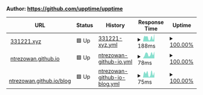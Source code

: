 **Author: https://github.com/upptime/upptime**

<!--start: status pages-->
<!-- This summary is generated by Upptime (https://github.com/upptime/upptime) -->
<!-- Do not edit this manually, your changes will be overwritten -->
<!-- prettier-ignore -->
| URL | Status | History | Response Time | Uptime |
| --- | ------ | ------- | ------------- | ------ |
| <img alt="" src="https://icons.duckduckgo.com/ip3/331221.xyz.ico" height="13"> [331221.xyz](https://331221.xyz) | 🟩 Up | [331221-xyz.yml](https://github.com/ntrezowan/uptime/commits/HEAD/history/331221-xyz.yml) | <details><summary><img alt="Response time graph" src="./graphs/331221-xyz/response-time-week.png" height="20"> 188ms</summary><br><a href="https://ntrezowan.github.io/uptime/history/331221-xyz"><img alt="Response time 188" src="https://img.shields.io/endpoint?url=https%3A%2F%2Fraw.githubusercontent.com%2Fntrezowan%2Fuptime%2FHEAD%2Fapi%2F331221-xyz%2Fresponse-time.json"></a><br><a href="https://ntrezowan.github.io/uptime/history/331221-xyz"><img alt="24-hour response time 350" src="https://img.shields.io/endpoint?url=https%3A%2F%2Fraw.githubusercontent.com%2Fntrezowan%2Fuptime%2FHEAD%2Fapi%2F331221-xyz%2Fresponse-time-day.json"></a><br><a href="https://ntrezowan.github.io/uptime/history/331221-xyz"><img alt="7-day response time 188" src="https://img.shields.io/endpoint?url=https%3A%2F%2Fraw.githubusercontent.com%2Fntrezowan%2Fuptime%2FHEAD%2Fapi%2F331221-xyz%2Fresponse-time-week.json"></a><br><a href="https://ntrezowan.github.io/uptime/history/331221-xyz"><img alt="30-day response time 188" src="https://img.shields.io/endpoint?url=https%3A%2F%2Fraw.githubusercontent.com%2Fntrezowan%2Fuptime%2FHEAD%2Fapi%2F331221-xyz%2Fresponse-time-month.json"></a><br><a href="https://ntrezowan.github.io/uptime/history/331221-xyz"><img alt="1-year response time 188" src="https://img.shields.io/endpoint?url=https%3A%2F%2Fraw.githubusercontent.com%2Fntrezowan%2Fuptime%2FHEAD%2Fapi%2F331221-xyz%2Fresponse-time-year.json"></a></details> | <details><summary><a href="https://ntrezowan.github.io/uptime/history/331221-xyz">100.00%</a></summary><a href="https://ntrezowan.github.io/uptime/history/331221-xyz"><img alt="All-time uptime 100.00%" src="https://img.shields.io/endpoint?url=https%3A%2F%2Fraw.githubusercontent.com%2Fntrezowan%2Fuptime%2FHEAD%2Fapi%2F331221-xyz%2Fuptime.json"></a><br><a href="https://ntrezowan.github.io/uptime/history/331221-xyz"><img alt="24-hour uptime 100.00%" src="https://img.shields.io/endpoint?url=https%3A%2F%2Fraw.githubusercontent.com%2Fntrezowan%2Fuptime%2FHEAD%2Fapi%2F331221-xyz%2Fuptime-day.json"></a><br><a href="https://ntrezowan.github.io/uptime/history/331221-xyz"><img alt="7-day uptime 100.00%" src="https://img.shields.io/endpoint?url=https%3A%2F%2Fraw.githubusercontent.com%2Fntrezowan%2Fuptime%2FHEAD%2Fapi%2F331221-xyz%2Fuptime-week.json"></a><br><a href="https://ntrezowan.github.io/uptime/history/331221-xyz"><img alt="30-day uptime 100.00%" src="https://img.shields.io/endpoint?url=https%3A%2F%2Fraw.githubusercontent.com%2Fntrezowan%2Fuptime%2FHEAD%2Fapi%2F331221-xyz%2Fuptime-month.json"></a><br><a href="https://ntrezowan.github.io/uptime/history/331221-xyz"><img alt="1-year uptime 100.00%" src="https://img.shields.io/endpoint?url=https%3A%2F%2Fraw.githubusercontent.com%2Fntrezowan%2Fuptime%2FHEAD%2Fapi%2F331221-xyz%2Fuptime-year.json"></a></details>
| <img alt="" src="https://icons.duckduckgo.com/ip3/ntrezowan.github.io.ico" height="13"> [ntrezowan.github.io](https://ntrezowan.github.io) | 🟩 Up | [ntrezowan-github-io.yml](https://github.com/ntrezowan/uptime/commits/HEAD/history/ntrezowan-github-io.yml) | <details><summary><img alt="Response time graph" src="./graphs/ntrezowan-github-io/response-time-week.png" height="20"> 78ms</summary><br><a href="https://ntrezowan.github.io/uptime/history/ntrezowan-github-io"><img alt="Response time 78" src="https://img.shields.io/endpoint?url=https%3A%2F%2Fraw.githubusercontent.com%2Fntrezowan%2Fuptime%2FHEAD%2Fapi%2Fntrezowan-github-io%2Fresponse-time.json"></a><br><a href="https://ntrezowan.github.io/uptime/history/ntrezowan-github-io"><img alt="24-hour response time 125" src="https://img.shields.io/endpoint?url=https%3A%2F%2Fraw.githubusercontent.com%2Fntrezowan%2Fuptime%2FHEAD%2Fapi%2Fntrezowan-github-io%2Fresponse-time-day.json"></a><br><a href="https://ntrezowan.github.io/uptime/history/ntrezowan-github-io"><img alt="7-day response time 78" src="https://img.shields.io/endpoint?url=https%3A%2F%2Fraw.githubusercontent.com%2Fntrezowan%2Fuptime%2FHEAD%2Fapi%2Fntrezowan-github-io%2Fresponse-time-week.json"></a><br><a href="https://ntrezowan.github.io/uptime/history/ntrezowan-github-io"><img alt="30-day response time 78" src="https://img.shields.io/endpoint?url=https%3A%2F%2Fraw.githubusercontent.com%2Fntrezowan%2Fuptime%2FHEAD%2Fapi%2Fntrezowan-github-io%2Fresponse-time-month.json"></a><br><a href="https://ntrezowan.github.io/uptime/history/ntrezowan-github-io"><img alt="1-year response time 78" src="https://img.shields.io/endpoint?url=https%3A%2F%2Fraw.githubusercontent.com%2Fntrezowan%2Fuptime%2FHEAD%2Fapi%2Fntrezowan-github-io%2Fresponse-time-year.json"></a></details> | <details><summary><a href="https://ntrezowan.github.io/uptime/history/ntrezowan-github-io">100.00%</a></summary><a href="https://ntrezowan.github.io/uptime/history/ntrezowan-github-io"><img alt="All-time uptime 100.00%" src="https://img.shields.io/endpoint?url=https%3A%2F%2Fraw.githubusercontent.com%2Fntrezowan%2Fuptime%2FHEAD%2Fapi%2Fntrezowan-github-io%2Fuptime.json"></a><br><a href="https://ntrezowan.github.io/uptime/history/ntrezowan-github-io"><img alt="24-hour uptime 100.00%" src="https://img.shields.io/endpoint?url=https%3A%2F%2Fraw.githubusercontent.com%2Fntrezowan%2Fuptime%2FHEAD%2Fapi%2Fntrezowan-github-io%2Fuptime-day.json"></a><br><a href="https://ntrezowan.github.io/uptime/history/ntrezowan-github-io"><img alt="7-day uptime 100.00%" src="https://img.shields.io/endpoint?url=https%3A%2F%2Fraw.githubusercontent.com%2Fntrezowan%2Fuptime%2FHEAD%2Fapi%2Fntrezowan-github-io%2Fuptime-week.json"></a><br><a href="https://ntrezowan.github.io/uptime/history/ntrezowan-github-io"><img alt="30-day uptime 100.00%" src="https://img.shields.io/endpoint?url=https%3A%2F%2Fraw.githubusercontent.com%2Fntrezowan%2Fuptime%2FHEAD%2Fapi%2Fntrezowan-github-io%2Fuptime-month.json"></a><br><a href="https://ntrezowan.github.io/uptime/history/ntrezowan-github-io"><img alt="1-year uptime 100.00%" src="https://img.shields.io/endpoint?url=https%3A%2F%2Fraw.githubusercontent.com%2Fntrezowan%2Fuptime%2FHEAD%2Fapi%2Fntrezowan-github-io%2Fuptime-year.json"></a></details>
| <img alt="" src="https://icons.duckduckgo.com/ip3/ntrezowan.github.io.ico" height="13"> [ntrezowan.github.io/blog](https://ntrezowan.github.io/blog) | 🟩 Up | [ntrezowan-github-io-blog.yml](https://github.com/ntrezowan/uptime/commits/HEAD/history/ntrezowan-github-io-blog.yml) | <details><summary><img alt="Response time graph" src="./graphs/ntrezowan-github-io-blog/response-time-week.png" height="20"> 75ms</summary><br><a href="https://ntrezowan.github.io/uptime/history/ntrezowan-github-io-blog"><img alt="Response time 75" src="https://img.shields.io/endpoint?url=https%3A%2F%2Fraw.githubusercontent.com%2Fntrezowan%2Fuptime%2FHEAD%2Fapi%2Fntrezowan-github-io-blog%2Fresponse-time.json"></a><br><a href="https://ntrezowan.github.io/uptime/history/ntrezowan-github-io-blog"><img alt="24-hour response time 101" src="https://img.shields.io/endpoint?url=https%3A%2F%2Fraw.githubusercontent.com%2Fntrezowan%2Fuptime%2FHEAD%2Fapi%2Fntrezowan-github-io-blog%2Fresponse-time-day.json"></a><br><a href="https://ntrezowan.github.io/uptime/history/ntrezowan-github-io-blog"><img alt="7-day response time 75" src="https://img.shields.io/endpoint?url=https%3A%2F%2Fraw.githubusercontent.com%2Fntrezowan%2Fuptime%2FHEAD%2Fapi%2Fntrezowan-github-io-blog%2Fresponse-time-week.json"></a><br><a href="https://ntrezowan.github.io/uptime/history/ntrezowan-github-io-blog"><img alt="30-day response time 75" src="https://img.shields.io/endpoint?url=https%3A%2F%2Fraw.githubusercontent.com%2Fntrezowan%2Fuptime%2FHEAD%2Fapi%2Fntrezowan-github-io-blog%2Fresponse-time-month.json"></a><br><a href="https://ntrezowan.github.io/uptime/history/ntrezowan-github-io-blog"><img alt="1-year response time 75" src="https://img.shields.io/endpoint?url=https%3A%2F%2Fraw.githubusercontent.com%2Fntrezowan%2Fuptime%2FHEAD%2Fapi%2Fntrezowan-github-io-blog%2Fresponse-time-year.json"></a></details> | <details><summary><a href="https://ntrezowan.github.io/uptime/history/ntrezowan-github-io-blog">100.00%</a></summary><a href="https://ntrezowan.github.io/uptime/history/ntrezowan-github-io-blog"><img alt="All-time uptime 100.00%" src="https://img.shields.io/endpoint?url=https%3A%2F%2Fraw.githubusercontent.com%2Fntrezowan%2Fuptime%2FHEAD%2Fapi%2Fntrezowan-github-io-blog%2Fuptime.json"></a><br><a href="https://ntrezowan.github.io/uptime/history/ntrezowan-github-io-blog"><img alt="24-hour uptime 100.00%" src="https://img.shields.io/endpoint?url=https%3A%2F%2Fraw.githubusercontent.com%2Fntrezowan%2Fuptime%2FHEAD%2Fapi%2Fntrezowan-github-io-blog%2Fuptime-day.json"></a><br><a href="https://ntrezowan.github.io/uptime/history/ntrezowan-github-io-blog"><img alt="7-day uptime 100.00%" src="https://img.shields.io/endpoint?url=https%3A%2F%2Fraw.githubusercontent.com%2Fntrezowan%2Fuptime%2FHEAD%2Fapi%2Fntrezowan-github-io-blog%2Fuptime-week.json"></a><br><a href="https://ntrezowan.github.io/uptime/history/ntrezowan-github-io-blog"><img alt="30-day uptime 100.00%" src="https://img.shields.io/endpoint?url=https%3A%2F%2Fraw.githubusercontent.com%2Fntrezowan%2Fuptime%2FHEAD%2Fapi%2Fntrezowan-github-io-blog%2Fuptime-month.json"></a><br><a href="https://ntrezowan.github.io/uptime/history/ntrezowan-github-io-blog"><img alt="1-year uptime 100.00%" src="https://img.shields.io/endpoint?url=https%3A%2F%2Fraw.githubusercontent.com%2Fntrezowan%2Fuptime%2FHEAD%2Fapi%2Fntrezowan-github-io-blog%2Fuptime-year.json"></a></details>

<!--end: status pages-->
